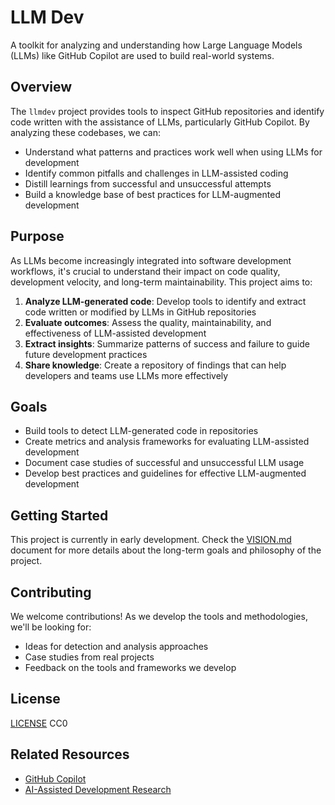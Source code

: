 # LLM Dev

A toolkit for analyzing and understanding how Large Language Models (LLMs) like GitHub Copilot are used to build real-world systems.

## Overview

The `llmdev` project provides tools to inspect GitHub repositories and identify code written with the assistance of LLMs, particularly GitHub Copilot. By analyzing these codebases, we can:

- Understand what patterns and practices work well when using LLMs for development
- Identify common pitfalls and challenges in LLM-assisted coding
- Distill learnings from successful and unsuccessful attempts
- Build a knowledge base of best practices for LLM-augmented development

## Purpose

As LLMs become increasingly integrated into software development workflows, it's crucial to understand their impact on code quality, development velocity, and long-term maintainability. This project aims to:

1. **Analyze LLM-generated code**: Develop tools to identify and extract code written or modified by LLMs in GitHub repositories
2. **Evaluate outcomes**: Assess the quality, maintainability, and effectiveness of LLM-assisted development
3. **Extract insights**: Summarize patterns of success and failure to guide future development practices
4. **Share knowledge**: Create a repository of findings that can help developers and teams use LLMs more effectively

## Goals

- Build tools to detect LLM-generated code in repositories
- Create metrics and analysis frameworks for evaluating LLM-assisted development
- Document case studies of successful and unsuccessful LLM usage
- Develop best practices and guidelines for effective LLM-augmented development

## Getting Started

This project is currently in early development. Check the [VISION.md](VISION.md) document for more details about the long-term goals and philosophy of the project.

## Contributing

We welcome contributions! As we develop the tools and methodologies, we'll be looking for:

- Ideas for detection and analysis approaches
- Case studies from real projects
- Feedback on the tools and frameworks we develop

## License

[LICENSE](LICENSE) CC0

## Related Resources

- [GitHub Copilot](https://github.com/features/copilot)
- [AI-Assisted Development Research](https://github.com/topics/ai-assisted-development)
